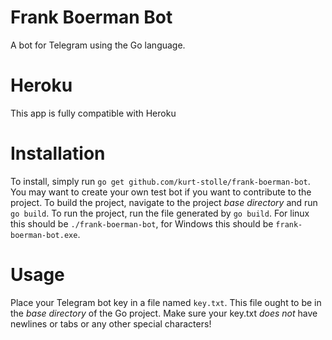 # Frank Boerman Bot
A bot for Telegram using the Go language.

# Heroku
This app is fully compatible with Heroku

# Installation
To install, simply run `go get github.com/kurt-stolle/frank-boerman-bot`.
You may want to create your own test bot if you want to contribute to the project.
To build the project, navigate to the project *base directory* and run `go build`.
To run the project, run the file generated by `go build`. For linux this should be `./frank-boerman-bot`, for Windows this should be `frank-boerman-bot.exe`.

# Usage
Place your Telegram bot key in a file named `key.txt`. This file ought to be in the *base directory* of the Go project. Make sure your key.txt *does not* have newlines or tabs or any other special characters!
